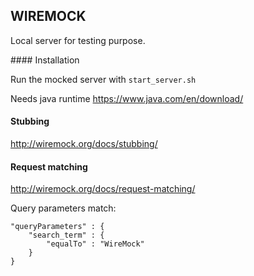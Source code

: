 ## WIREMOCK

Local server for testing purpose.

#### Installation

Run the mocked server with `start_server.sh`

Needs java runtime https://www.java.com/en/download/

#### Stubbing

http://wiremock.org/docs/stubbing/

#### Request matching

http://wiremock.org/docs/request-matching/

Query parameters match:
```
"queryParameters" : {
    "search_term" : {
        "equalTo" : "WireMock"
    }
}
```
